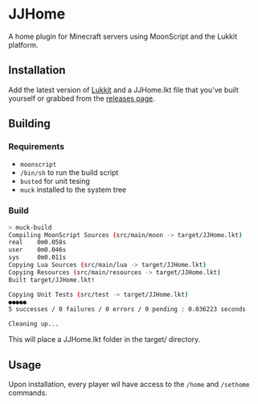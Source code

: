 # JJHome
A home plugin for Minecraft servers using MoonScript and the Lukkit platform.

## Installation
Add the latest version of [Lukkit](https://lukkit.net) and a
JJHome.lkt file that you've built yourself or grabbed from the
[releases page](https://github.com/johnathan-coe/JJHome/releases).

## Building
### Requirements
- `moonscript`
- `/bin/sh` to run the build script
- `busted` for unit tesing
- `muck` installed to the system tree

### Build
```bash
> muck-build
Compiling MoonScript Sources (src/main/moon -> target/JJHome.lkt)
real    0m0.058s
user    0m0.046s
sys     0m0.011s
Copying Lua Sources (src/main/lua -> target/JJHome.lkt)
Copying Resources (src/main/resources -> target/JJHome.lkt)
Built target/JJHome.lkt!

Copying Unit Tests (src/test -> target/JJHome.lkt)
●●●●●
5 successes / 0 failures / 0 errors / 0 pending : 0.036223 seconds

Cleaning up...
```
This will place a JJHome.lkt folder in the target/ directory.

## Usage
Upon installation, every player wil have access to the
`/home` and `/sethome` commands.
